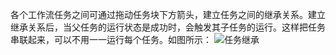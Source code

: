 各个工作流任务之间可通过拖动任务块下方箭头，建立任务之间的继承关系。建立继承关系后，当父任务的运行状态是成功时，会触发其子任务的运行。这样把任务串联起来，可以不用一一运行每个任务。如图所示：
![任务继承](https://i.imgur.com/FqyvCzp.png)
